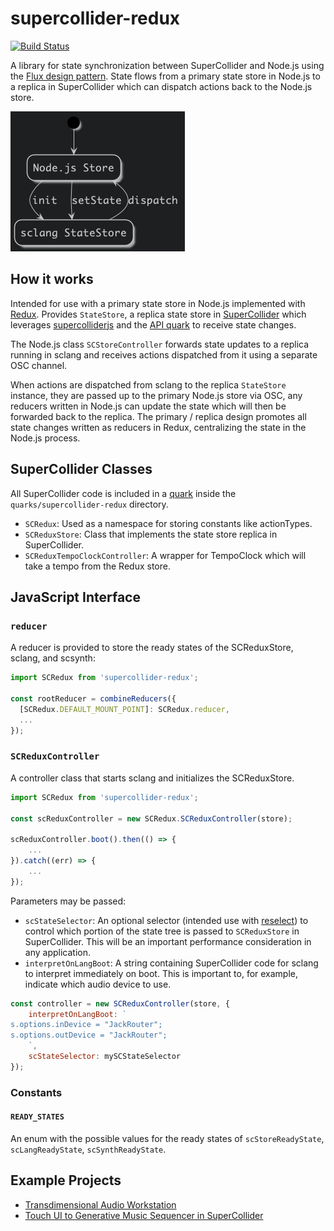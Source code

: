 # supercollider-redux

[![Build Status](https://travis-ci.com/colinsullivan/supercollider-redux.svg?branch=master)](https://travis-ci.com/colinsullivan/supercollider-redux)

A library for state synchronization between SuperCollider and Node.js using the [Flux design pattern](https://facebook.github.io/flux/docs/in-depth-overview/).  State flows from a primary state store in Node.js to a replica in SuperCollider which can dispatch actions back to the Node.js store.

![Basic state flow](docs/flow.png "Basic state flow")

## How it works
Intended for use with a primary state store in Node.js implemented with [Redux](http://redux.js.org/).  Provides `StateStore`, a replica state store in [SuperCollider](http://supercollider.github.io/) which leverages [supercolliderjs](https://github.com/crucialfelix/supercolliderjs) and the [API quark](https://github.com/supercollider-quarks/API) to receive state changes.

The Node.js class `SCStoreController` forwards state updates to a replica running in sclang and receives actions dispatched from it using a separate OSC channel.

When actions are dispatched from sclang to the replica `StateStore` instance, they are passed up to the primary Node.js store via OSC, any reducers written in Node.js can update the state which will then be forwarded back to the replica.  The primary / replica design promotes all state changes written as reducers in Redux, centralizing the state in the Node.js process.

## SuperCollider Classes
All SuperCollider code is included in a [quark](http://doc.sccode.org/Guides/UsingQuarks.html) inside the `quarks/supercollider-redux` directory.

* `SCRedux`: Used as a namespace for storing constants like actionTypes.
* `SCReduxStore`: Class that implements the state store replica in SuperCollider.
* `SCReduxTempoClockController`: A wrapper for TempoClock which will take a tempo from the Redux store.

## JavaScript Interface
### `reducer`
A reducer is provided to store the ready states of the SCReduxStore, sclang, and scsynth:

```javascript
import SCRedux from 'supercollider-redux';

const rootReducer = combineReducers({
  [SCRedux.DEFAULT_MOUNT_POINT]: SCRedux.reducer,
  ...
});
```

### `SCReduxController`
A controller class that starts sclang and initializes the SCReduxStore.

```javascript
import SCRedux from 'supercollider-redux';

const scReduxController = new SCRedux.SCReduxController(store);

scReduxController.boot().then(() => {
    ...
}).catch((err) => {
    ...
});
```

Parameters may be passed:

* `scStateSelector`: An optional selector (intended use with [reselect](https://github.com/reduxjs/reselect)) to control which portion of the state tree is passed to `SCReduxStore` in SuperCollider.  This will be an important performance consideration in any application.
* `interpretOnLangBoot`: A string containing SuperCollider code for sclang to interpret immediately on boot.  This is important to, for example, indicate which audio device to use.

```javascript
const controller = new SCReduxController(store, {
    interpretOnLangBoot: `
s.options.inDevice = "JackRouter";
s.options.outDevice = "JackRouter";
    `,
    scStateSelector: mySCStateSelector
});
```

### Constants
#### `READY_STATES`
An enum with the possible values for the ready states of `scStoreReadyState`, `scLangReadyState`, `scSynthReadyState`.


## Example Projects
* [Transdimensional Audio Workstation](https://colin-sullivan.net/main/2016/transdimensional-audio-workstation/)
* [Touch UI to Generative Music Sequencer in SuperCollider](https://colin-sullivan.net/main/2019/performance-environment/)
